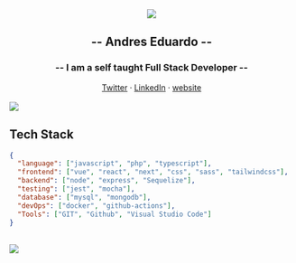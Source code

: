 <div align="center">
<img src="https://camo.githubusercontent.com/58502bc6910820c71f8cd9f3a6640c7d5374b4f752d4fdc5c4e79bdbd4fe4726/68747470733a2f2f6d656469612e67697068792e636f6d2f6d656469612f62634b6d49576b554d436a566d2f67697068792e676966" align="center" />
</div>  

## <div align="center">-- Andres Eduardo --</div>
### <div align="center">-- I am a self taught Full Stack Developer --</div>

<div align="center">
<a target="_blank" href="https://twitter.com/XxElInmortalXx1">Twitter</a> ·
<a target="_blank" href="https://www.linkedin.com/in/andres-eduardo-rosas-alpiri-b6635522a/">LinkedIn</a> ·
<a target="_blank" href="https://frontend-portfolio-ge7v0ealk.vercel.app/">website</a>
</div>

<br>
<img src="https://user-images.githubusercontent.com/73097560/115834477-dbab4500-a447-11eb-908a-139a6edaec5c.gif">

## Tech Stack

```json
{
  "language": ["javascript", "php", "typescript"],
  "frontend": ["vue", "react", "next", "css", "sass", "tailwindcss"],
  "backend": ["node", "express", "Sequelize"],
  "testing": ["jest", "mocha"],
  "database": ["mysql", "mongodb"],
  "devOps": ["docker", "github-actions"],
  "Tools": ["GIT", "Github", "Visual Studio Code"]
}
```
<br>
<img src="https://user-images.githubusercontent.com/73097560/115834477-dbab4500-a447-11eb-908a-139a6edaec5c.gif">
